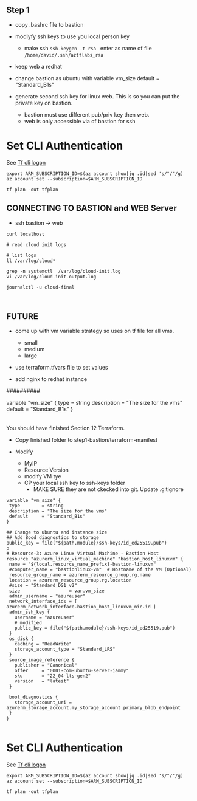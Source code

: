 ## Step 1

- copy .bashrc file to bastion
- modiyfy ssh keys to use you local person key
   - make ssh `ssh-keygen -t rsa `
     enter as name of file `/home/david/.ssh/aztflabs_rsa` 
- keep web a redhat
- change bastion as ubuntu with variable vm_size 
  default     = "Standard_B1s"

- generate second ssh key for linux web.  This is so you can put the private key on bastion.  
  - bastion must use different pub/priv key then web. 
  - web is only accessible via of bastion for ssh



# Set CLI Authentication

See [ Tf cli logon](./https://registry.terraform.io/providers/hashicorp/azurerm/latest/docs/guides/azure_cli)

```
export ARM_SUBSCRIPTION_ID=$(az account show|jq .id|sed 's/"/'/g)
az account set --subscription=$ARM_SUBSCRIPTION_ID 

tf plan -out tfplan

```

## CONNECTING TO BASTION and WEB Server

- ssh bastion -> web 

```
curl localhost

# read cloud init logs

# list logs
ll /var/log/cloud*

grep -n systemctl  /var/log/cloud-init.log 
vi /var/log/cloud-init-output.log 

journalctl -u cloud-final



```

## FUTURE
- come up with vm variable strategy so uses on tf file for all vms.

    - small
    - medium
    - large
- use terraform.tfvars file to set values
- add nginx to redhat instance








##########




variable "vm_size" {
  type        = string
  description = "The size for the vms"
  default     = "Standard_B1s"
}















 ######
 
 You should have finished Section 12 Terraform.  

- Copy finished folder to step1-bastion/terraform-manifest

- Modify
  - MyIP
  - Resource Version
  - modify VM tye
  - CP your local ssh key to ssh-keys folder
    - MAKE SURE they are not ckecked into git. Update .gitignore

 ```
 variable "vm_size" {
  type        = string
  description = "The size for the vms"
  default     = "Standard_B1s"
}

## Change to ubuntu and instance size
## Add Bood diagnostics to storage
public_key = file("${path.module}/ssh-keys/id_ed25519.pub")
p
# Resource-3: Azure Linux Virtual Machine - Bastion Host
resource "azurerm_linux_virtual_machine" "bastion_host_linuxvm" {
  name = "${local.resource_name_prefix}-bastion-linuxvm"
  #computer_name = "bastionlinux-vm"  # Hostname of the VM (Optional)
  resource_group_name = azurerm_resource_group.rg.name
  location = azurerm_resource_group.rg.location
  #size = "Standard_DS1_v2"
  size                  = var.vm_size
  admin_username = "azureuser"
  network_interface_ids = [ azurerm_network_interface.bastion_host_linuxvm_nic.id ]
  admin_ssh_key {
    username = "azureuser"
    # modified
    public_key = file("${path.module}/ssh-keys/id_ed25519.pub")
  }
  os_disk {
    caching = "ReadWrite"
    storage_account_type = "Standard_LRS"
  }
  source_image_reference {
    publisher = "Canonical"
    offer     = "0001-com-ubuntu-server-jammy"
    sku       = "22_04-lts-gen2"
    version   = "latest"
  }

  boot_diagnostics {
    storage_account_uri = azurerm_storage_account.my_storage_account.primary_blob_endpoint
  }
}


```
# Set CLI Authentication

See [ Tf cli logon](./https://registry.terraform.io/providers/hashicorp/azurerm/latest/docs/guides/azure_cli)

```
export ARM_SUBSCRIPTION_ID=$(az account show|jq .id|sed 's/"/'/g)
az account set --subscription=$ARM_SUBSCRIPTION_ID 

tf plan -out tfplan

```